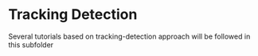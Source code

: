 # Tracking Detection
Several tutorials based on tracking-detection approach will be followed in this subfolder
